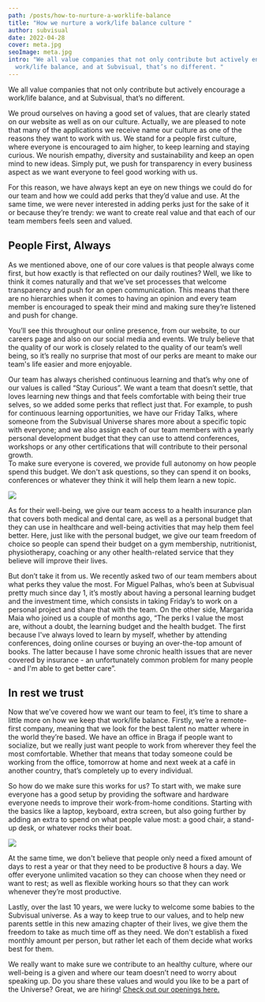 ```yaml
---
path: /posts/how-to-nurture-a-worklife-balance
title: "How we nurture a work/life balance culture "
author: subvisual
date: 2022-04-28
cover: meta.jpg
seoImage: meta.jpg
intro: "We all value companies that not only contribute but actively encourage a
  work/life balance, and at Subvisual, that’s no different. "
---
```

We all value companies that not only contribute but actively encourage a work/life balance, and at Subvisual, that’s no different. 

We proud ourselves on having a good set of values, that are clearly stated on our website as well as on our culture. Actually, we are pleased to note that many of the applications we receive name our culture as one of the reasons they want to work with us. We stand for a people first culture, where everyone is encouraged to aim higher, to keep learning and staying curious. We nourish empathy, diversity and sustainability and keep an open mind to new ideas. Simply put, we push for transparency in every business aspect as we want everyone to feel good working with us. 

For this reason, we have always kept an eye on new things we could do for our team and how we could add perks that they’d value and use. At the same time, we were never interested in adding perks just for the sake of it or because they’re trendy: we want to create real value and that each of our team members feels seen and valued. 


## People First, Always 

As we mentioned above, one of our core values is that people always come first, but how exactly is that reflected on our daily routines? Well, we like to think it comes naturally and that we’ve set processes that welcome transparency and push for an open communication. This means that there are no hierarchies when it comes to having an opinion and every team member is encouraged to speak their mind and making sure they’re listened and push for change. 

You’ll see this throughout our online presence, from our website, to our careers page and also on our social media and events. We truly believe that the quality of our work is closely related to the quality of our team’s well being, so it’s really no surprise that most of our perks are meant to make our team's life easier and more enjoyable. 

Our team has always cherished continuous learning and that’s why one of our values is called “Stay Curious”. We want a team that doesn’t settle, that loves learning new things and that feels comfortable with being their true selves, so we added some perks that reflect just that. 
For example, to push for continuous learning opportunities, we have our Friday Talks, where someone from the Subvisual Universe shares more about a specific topic with everyone; and we also assign each of our team members with a yearly personal development budget that they can use to attend conferences, workshops or any other certifications that will contribute to their personal growth.  
To make sure everyone is covered, we provide full autonomy on how people spend this budget. We don't ask questions, so they can spend it on books, conferences or whatever they think it will help them learn a new topic. 


![](https://paper-attachments.dropbox.com/s_ACB5AD6B1782CBBE16A1C428356161323136261BB68EF6B5D7573B23FE91F6C0_1651138046654_135milimetros-72+1.jpg)


As for their well-being, we give our team access to a health insurance plan that covers both medical and dental care, as well as a personal budget that they can use in healthcare and well-being activities that may help them feel better. Here, just like with the personal budget, we give our team freedom of choice so people can spend their budget on a gym membership, nutritionist, physiotherapy, coaching or any other health-related service that they believe will improve their lives. 

But don’t take it from us. We recently asked two of our team members about what perks they value the most. For Miguel Palhas, who’s been at Subvisual pretty much since day 1, it’s mostly about having a personal learning budget and the investment time, which consists in taking Friday’s to work on a personal project and share that with the team. On the other side, Margarida Maia who joined us a couple of months ago, “The perks I value the most are, without a doubt, the learning budget and the health budget. The first because I've always loved to learn by myself, whether by attending conferences, doing online courses or buying an over-the-top amount of books. The latter because I have some chronic health issues that are never covered by insurance - an unfortunately common problem for many people - and I'm able to get better care”.


## In rest we trust

Now that we’ve covered how we want our team to feel, it’s time to share a little more on how we keep that work/life balance. 
Firstly, we’re a remote-first company, meaning that we look for the best talent no matter where in the world they’re based. We have an office in Braga if people want to socialize, but we really just want people to work from wherever they feel the most comfortable. Whether that means that today someone could be working from the office, tomorrow at home and next week at a café in another country, that’s completely up to every individual. 

So how do we make sure this works for us? To start with, we make sure everyone has a good setup by providing the software and hardware everyone needs to improve their work-from-home conditions. Starting with the basics like a laptop, keyboard, extra screen, but also going further by adding an extra to spend on what people value most: a good chair, a stand-up desk, or whatever rocks their boat. 


![](https://paper-attachments.dropbox.com/s_ACB5AD6B1782CBBE16A1C428356161323136261BB68EF6B5D7573B23FE91F6C0_1651138105312_135milimetros-112.jpg)


At the same time, we don't believe that people only need a fixed amount of days to rest a year or that they need to be productive 8 hours a day. We offer everyone unlimited vacation so they can choose when they need or want to rest; as well as flexible working hours so that they can work whenever they’re most productive. 

Lastly, over the last 10 years, we were lucky to welcome some babies to the Subvisual universe. As a way to keep true to our values, and to help new parents settle in this new amazing chapter of their lives, we give them the freedom to take as much time off as they need. We don't establish a fixed monthly amount per person, but rather let each of them decide what works best for them. 

We really want to make sure we contribute to an healthy culture, where our well-being is a given and where our team doesn’t need to worry about speaking up. 
Do you share these values and would you like to be a part of the Universe? Great, we are hiring! 
[Check out our openings here.](https://jobs.subvisual.com/) 

